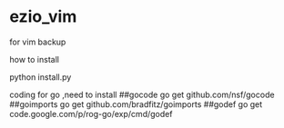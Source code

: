 ezio_vim
========

for vim backup

how to install

  python install.py


coding for go ,need to install
##gocode  go get github.com/nsf/gocode
##goimports go get github.com/bradfitz/goimports
##godef go get code.google.com/p/rog-go/exp/cmd/godef
